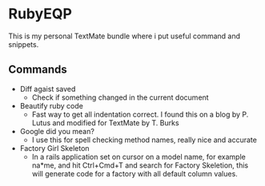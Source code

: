 RubyEQP
=======

This is my personal TextMate bundle where i put useful command and snippets.

Commands
--------

* Diff agaist saved 
  * Check if something changed in the current document
* Beautify ruby code
  * Fast way to get all indentation correct. I found this on a blog by P. Lutus and modified for TextMate by T. Burks
* Google did you mean?
  * I use this for spell checking method names, really nice and accurate
* Factory Girl Skeleton
  * In a rails application set on cursor on a model name, for example na*me, and hit Ctrl+Cmd+T and search for Factory Skeletion, this will generate code for a factory with all default column values.
